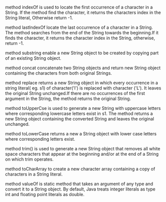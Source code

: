 method indexOf is used to locate the first occurrence of a character in a String. 
If the method find the character, it returns the characters index in the String literal, Otherwise return -1.

method lastIndexOf locate the last occurrence of a character in a String.
The method searches from the end of the String towards the beginning.If it finds the character,
it returns the character index in the String, otherwise, return -1.

method substring enable a new String object to be created by copying part of an existing String object.

method concat concatenate two String objects and return new String object containing the characters from
both original Strings.

method replace returns a new String object in which every occurrence in a string literal( eg. s1) of character('l') is replaced with character ('L').
It leaves the original String unchanged.If there are no occurrences of the first argument in the String, the method returns the original String.

method toUpperCse is used to generate a new String with uppercase letters where corresponding lowercase letters exist in s1.
The method returns a new String object containing the converted String and leaves the original unchanged.

method toLowerCase returns a new a String object with lower case letters where corresponding letters exist.

method trim() is used to generate a new String object that removes all white space characters that appear at the beginning and/or at the end of a String on which trim operates.

method toCharArray to create a new character array containing a copy of characters in a String literal.

method valueOf is static method that takes an argument of any type and convert it to a String object.
By default, Java treats integer literals as type int and floating point literals as double.
